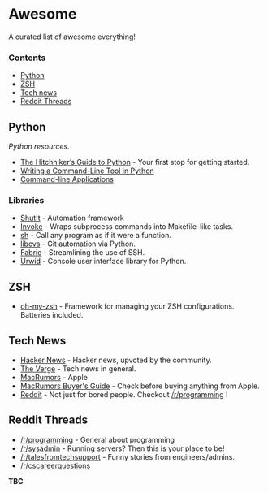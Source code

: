 # Awesome

A curated list of awesome everything!

### Contents

- [Python](#python)
- [ZSH](#zsh)
- [Tech news](#tech-news)
- [Reddit Threads](#reddit-threads)

## Python

*Python resources.*

* [The Hitchhiker’s Guide to Python](http://docs.python-guide.org/en/latest/) - Your first stop for getting started.
* [Writing a Command-Line Tool in Python](http://nvie.com/posts/writing-a-cli-in-python-in-under-60-seconds/)
* [Command-line Applications](http://docs.python-guide.org/en/latest/scenarios/cli/)

### Libraries

* [ShutIt](https://ianmiell.github.io/shutit/) - Automation framework
* [Invoke](http://www.pyinvoke.org/) - Wraps subprocess commands into Makefile-like tasks.
* [sh](https://amoffat.github.io/sh/) - Call any program as if it were a function.
* [libcvs](https://libvcs.git-pull.com/en/latest/#) - Git automation via Python.
* [Fabric](http://www.fabfile.org/) - Streamlining the use of SSH.
* [Urwid](https://urwid.readthedocs.io/en/latest/) - Console user interface library for Python.

## ZSH

* [oh-my-zsh](http://ohmyz.sh/) - Framework for managing your ZSH configurations. Batteries included.

## Tech News

* [Hacker News](https://news.ycombinator.com/) - Hacker news, upvoted by the community.
* [The Verge](https://www.theverge.com/) - Tech news in general.
* [MacRumors](https://www.macrumors.com/) - Apple 
* [MacRumors Buyer's Guide](https://buyersguide.macrumors.com/) - Check before buying anything from Apple.
* [Reddit](https://www.reddit.com/) - Not just for bored people. Checkout [/r/programming](http://www.reddit.com/r/programming) !

## Reddit Threads

* [/r/programming](http://www.reddit.com/r/programming) - General about programming
* [/r/sysadmin](http://www.reddit.com/r/sysadmin) - Running servers? Then this is your place to be!
* [/r/talesfromtechsupport](http://www.reddit.com/r/talesfromtechsupport) - Funny stories from engineers/admins.
* [/r/cscareerquestions](https://www.reddit.com/r/cscareerquestions/)



**TBC**
